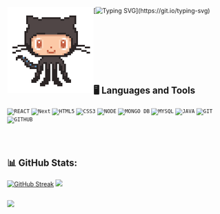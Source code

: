 <img alt="Hi, I'm Bianca. Dev Front-end."  align='left' src='./resources/octocat-anime.gif'>[![Typing SVG](https://readme-typing-svg.herokuapp.com?font=ununtu&lines=Hi%2C+I'm+Bianca.+Dev+Front-end.)](https://git.io/typing-svg)

<br/>
<br/>
<br/>
<br/>
<br/>
<br/>
<br/>

## 🖥️ Languages and Tools</h3> 

<p align="left"> 
<code><img width="40px" src="https://cdn.jsdelivr.net/gh/devicons/devicon/icons/react/react-original.svg" title = "REACT"/></code>
<code><img width="40px" src="https://cdn.jsdelivr.net/gh/devicons/devicon/icons/nextjs/nextjs-original.svg" title = "Next"/></code>
<code><img width="40px" src="https://cdn.jsdelivr.net/gh/devicons/devicon/icons/html5/html5-original-wordmark.svg" title = "HTML5"/></code>
<code><img width="40px" src="https://cdn.jsdelivr.net/gh/devicons/devicon/icons/css3/css3-original-wordmark.svg" title = "CSS3"/></code>
<code><img width="40px" src="https://cdn.jsdelivr.net/gh/devicons/devicon/icons/nodejs/nodejs-original.svg" title = "NODE"/></code>
<code><img width="40px" src="https://cdn.jsdelivr.net/gh/devicons/devicon/icons/mongodb/mongodb-original.svg" title = "MONGO DB"/></code>
<code><img width="40px" src="https://cdn.jsdelivr.net/gh/devicons/devicon/icons/mysql/mysql-original.svg" title = "MYSQL"/></code>
<code><img width="40px" src="https://cdn.jsdelivr.net/gh/devicons/devicon/icons/java/java-original.svg" title = "JAVA"/></code>
<code><img width="40px" src="https://cdn.jsdelivr.net/gh/devicons/devicon/icons/git/git-original.svg" title = "GIT"/></code>
<code><img width="40px" src="https://cdn.jsdelivr.net/gh/devicons/devicon/icons/github/github-original.svg" title = "GITHUB"/></code>
</p>

<br/>
<br/>

## 📊 GitHub Stats:
[![GitHub Streak](https://streak-stats.demolab.com?user=bkkater&theme=transparent&hide_border=true&hide_longest_streak=true)](https://git.io/streak-stats)
![](https://github-readme-stats.vercel.app/api/top-langs/?username=bkkater&theme=transparent&hide_border=true&include_all_commits=false&count_private=false&layout=compact)

##
[![](https://visitcount.itsvg.in/api?id=bkkater&icon=0&color=0)](https://visitcount.itsvg.in)






